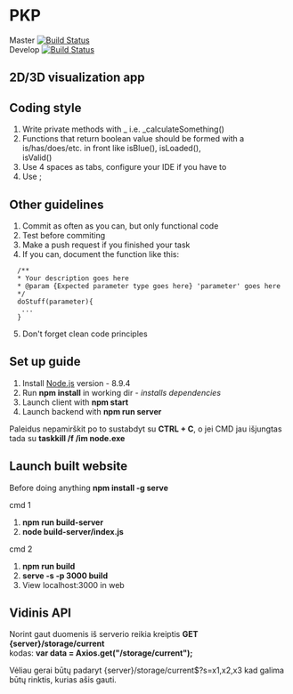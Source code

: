 # PKP

Master [![Build Status](https://travis-ci.org/Ksevos/PKP.svg?branch=master)](https://travis-ci.org/Ksevos/PKP)  
Develop [![Build Status](https://travis-ci.org/Ksevos/PKP.svg?branch=develop)](https://travis-ci.org/Ksevos/PKP)

## 2D/3D visualization app

## Coding style
1. Write private methods with _ i.e. _calculateSomething()
2. Functions that return boolean value should be formed with
a is/has/does/etc. in front like isBlue(), isLoaded(),  
isValid()
3. Use 4 spaces as tabs, configure your IDE if you have to
4. Use ;

## Other guidelines
1. Commit as often as you can, but only functional code
2. Test before commiting
3. Make a push request if you finished your task
4. If you can, document the function like this:
```
  /** 
  * Your description goes here
  * @param {Expected parameter type goes here} 'parameter' goes here
  */
  doStuff(parameter){
   ...
  }
```
5. Don't forget clean code principles

## Set up guide

1. Install [Node.js](https://nodejs.org/en/) version - 8.9.4
2. Run **npm install** in working dir  -  *installs dependencies*
3. Launch client with **npm start**
4. Launch backend with **npm run server**

Paleidus nepamirškit po to sustabdyt su **CTRL + C**, o jei CMD jau išjungtas tada su **taskkill /f /im node.exe**

## Launch built website

Before doing anything **npm install -g serve**

cmd 1

1. **npm run build-server**
2. **node build-server/index.js**

cmd 2

1. **npm run build**
2. **serve -s -p 3000 build**
3. View localhost:3000 in web

## Vidinis API

Norint gaut duomenis iš serverio reikia kreiptis **GET {server}/storage/current**  
kodas: **var data = Axios.get("/storage/current");**

Vėliau gerai būtų padaryt {server}/storage/current$?s=x1,x2,x3
kad galima būtų rinktis, kurias ašis gauti.